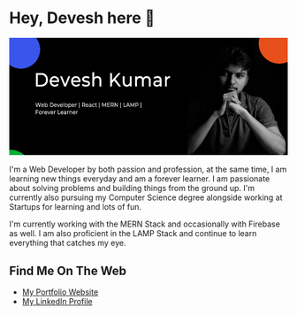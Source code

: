 # Hey, Devesh here 👋

![About Me](Intro.jpg)

I'm a Web Developer by both passion and profession, at the same time, I am learning new things everyday and am a forever learner. I am passionate about solving problems and building things from the ground up. I'm currently also pursuing my Computer Science degree alongside working at Startups for learning and lots of fun.

I'm currently working with the MERN Stack and occasionally with Firebase as well. I am also proficient in the LAMP Stack and continue to learn everything that catches my eye.

## Find Me On The Web

- [My Portfolio Website](https://deve-sh.github.io)
- [My LinkedIn Profile](https://www.linkedin.com/in/dev-esh/)